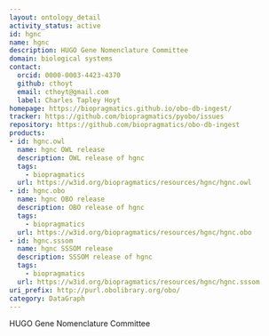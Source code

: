 ```yaml
---
layout: ontology_detail
activity_status: active
id: hgnc
name: hgnc
description: HUGO Gene Nomenclature Committee
domain: biological systems
contact:
  orcid: 0000-0003-4423-4370
  github: cthoyt
  email: cthoyt@gmail.com
  label: Charles Tapley Hoyt
homepage: https://biopragmatics.github.io/obo-db-ingest/
tracker: https://github.com/biopragmatics/pyobo/issues
repository: https://github.com/biopragmatics/obo-db-ingest
products:
- id: hgnc.owl
  name: hgnc OWL release
  description: OWL release of hgnc
  tags:
    - biopragmatics
  url: https://w3id.org/biopragmatics/resources/hgnc/hgnc.owl
- id: hgnc.obo
  name: hgnc OBO release
  description: OBO release of hgnc
  tags:
    - biopragmatics
  url: https://w3id.org/biopragmatics/resources/hgnc/hgnc.obo
- id: hgnc.sssom
  name: hgnc SSSOM release
  description: SSSOM release of hgnc
  tags:
    - biopragmatics
  url: https://w3id.org/biopragmatics/resources/hgnc/hgnc.sssom
uri_prefix: http://purl.obolibrary.org/obo/
category: DataGraph
---
```


HUGO Gene Nomenclature Committee
